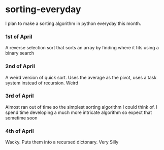 # sorting-everyday
I plan to make a sorting algorithm in python everyday this month.

### 1st of April
A reverse selection sort that sorts an array by finding where it fits using a binary search

### 2nd of April
A weird version of quick sort. Uses the average as the pivot, uses a task system instead of recursion. Weird

### 3rd of April
Almost ran out of time so the simplest sorting algorithm I could think of. I spend time developing a much more intricate algorithm so expect that sometime soon

### 4th of April
Wacky. Puts them into a recursed dictonary. Very Silly